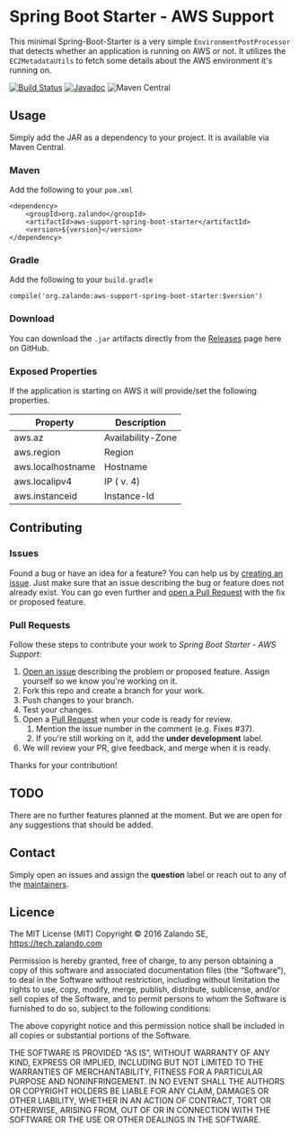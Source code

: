 # Spring Boot Starter - AWS Support
This minimal Spring-Boot-Starter is a very simple `EnvironmentPostProcessor`
that detects whether an application is running on AWS or not. It utilizes the
`EC2MetadataUtils` to fetch some details about the AWS environment it's running on.

[![Build Status](https://travis-ci.org/zalando-incubator/aws-support-spring-boot-starter.svg?branch=master)](https://travis-ci.org/zalando-incubator/aws-support-spring-boot-starter)
[![Javadoc](https://javadoc-emblem.rhcloud.com/doc/org.zalando/aws-support-spring-boot-starter/badge.svg)](http://www.javadoc.io/doc/org.zalando/aws-support-spring-boot-starter)
![Maven Central](https://img.shields.io/maven-central/v/org.zalando/aws-support-spring-boot-starter.svg)


## Usage
Simply add the JAR as a dependency to your project. It is available via Maven Central.

### Maven
Add the following to your `pom.xml`

```
<dependency>
    <groupId>org.zalando</groupId>
    <artifactId>aws-support-spring-boot-starter</artifactId>
    <version>${version}</version>
</dependency>
```

### Gradle
Add the following to your `build.gradle`

```
compile('org.zalando:aws-support-spring-boot-starter:$version')
```

### Download
You can download the `.jar` artifacts directly from the [Releases](https://github.com/zalando-incubator/aws-support-spring-boot-starter/releases) page here on GitHub.


### Exposed Properties
If the application is starting on AWS it will provide/set the following properties.

| Property          | Description       |
| ----------------- | ----------------- |
| aws.az            | Availability-Zone |
| aws.region        | Region            |
| aws.localhostname | Hostname          |
| aws.localipv4     | IP ( v. 4)        |
| aws.instanceid    | Instance-Id       |


## Contributing

### Issues
Found a bug or have an idea for a feature? You can help us by [creating an issue](https://github.com/zalando-incubator/aws-support-spring-boot-starter/issues).
Just make sure that an issue describing the bug or feature does not already exist. You can go even further and
[open a Pull Request](#pull-requests) with the fix or proposed feature.

### Pull Requests
Follow these steps to contribute your work to *Spring Boot Starter - AWS Support*:

1. [Open an issue](#issues) describing the problem or proposed feature. Assign yourself so we know you're working on it.
1. Fork this repo and create a branch for your work.
1. Push changes to your branch.
1. Test your changes.
1. Open a [Pull Request](https://github.com/zalando-incubator/aws-support-spring-boot-starter/pulls) when your code is ready for review.
    1. Mention the issue number in the comment (e.g. Fixes #37).
    1. If you're still working on it, add the **under development** label.
1. We will review your PR, give feedback, and merge when it is ready.

Thanks for your contribution!


## TODO
There are no further features planned at the moment. But we are open for any suggestions that should be added.


## Contact
Simply open an issues and assign the **question** label or reach out to any of the [maintainers](MAINTAINERS).


## Licence
The MIT License (MIT) Copyright © 2016 Zalando SE, https://tech.zalando.com

Permission is hereby granted, free of charge, to any person obtaining a copy of this software and associated documentation files (the “Software”), to deal in the Software without restriction, including without limitation the rights to use, copy, modify, merge, publish, distribute, sublicense, and/or sell copies of the Software, and to permit persons to whom the Software is furnished to do so, subject to the following conditions:

The above copyright notice and this permission notice shall be included in all copies or substantial portions of the Software.

THE SOFTWARE IS PROVIDED “AS IS”, WITHOUT WARRANTY OF ANY KIND, EXPRESS OR IMPLIED, INCLUDING BUT NOT LIMITED TO THE WARRANTIES OF MERCHANTABILITY, FITNESS FOR A PARTICULAR PURPOSE AND NONINFRINGEMENT. IN NO EVENT SHALL THE AUTHORS OR COPYRIGHT HOLDERS BE LIABLE FOR ANY CLAIM, DAMAGES OR OTHER LIABILITY, WHETHER IN AN ACTION OF CONTRACT, TORT OR OTHERWISE, ARISING FROM, OUT OF OR IN CONNECTION WITH THE SOFTWARE OR THE USE OR OTHER DEALINGS IN THE SOFTWARE.
